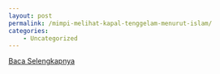 ```yaml
---
layout: post
permalink: /mimpi-melihat-kapal-tenggelam-menurut-islam/
categories:
    - Uncategorized
---
```


[Baca Selengkapnya](/10)